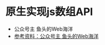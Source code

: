 # 原生实现js数组API

- 公众号主 鱼头的Web海洋
- [参考资料：公众号主 鱼头的Web海洋](https://mp.weixin.qq.com/s?__biz=MzIwNTc4OTU2NA==&mid=2247486950&idx=1&sn=2a20a9f3114501a5a562b5b30c7bfd9a&chksm=972acdf5a05d44e3c6e9a29aab83ee4ae6a505a01265617b614a18972f83d84ca0561917f3fc&mpshare=1&scene=1&srcid=1020cPx2fz40Fvh8N9Esyr5l&sharer_sharetime=1603150807050&sharer_shareid=f8d25c6b3b3b5f92cb53a2ecd9878784&key=4598b5ee8f6c4950a3b50f1e28705a920e3450657a3dceb9e3752875bcd1c27bff31cc46afa072c33f31cabe1e1bf0bbdb6efc3a2e51fe531b0dbcb6448101ff35d255a1e043a807bdef9d395c0ebf698ac5ba7eb120711cfae8036dba9aeaf15d30c185c8e4149e5959c2963a0838b77dbc958f43a8260e02929525716c2803&ascene=1&uin=MTg0NzI0OTQwMA%3D%3D&devicetype=Windows+10+x64&version=62090529&lang=zh_CN&exportkey=AaDfh8khBueqOc7I8qWZ1rY%3D&pass_ticket=GUfqQIube6DmBl%2BR%2FBwCef3hq4IPfXmZPYoIXW1PcuoVNo00vPkfNX69DZU7rzBA&wx_header=0)

